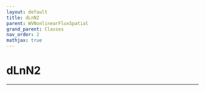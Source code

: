 ```yaml
---
layout: default
title: dLnN2
parent: WVNonlinearFluxSpatial
grand_parent: Classes
nav_order: 2
mathjax: true
---
```


#  dLnN2




---

